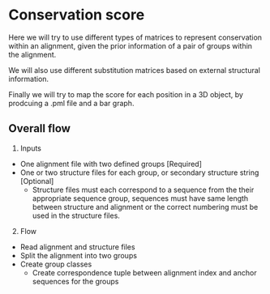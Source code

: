 # Conservation score

Here we will try to use different types of matrices to represent conservation within an alignment, given the prior information of a pair of groups within the alignment.

We will also use different substitution matrices based on external structural information.

Finally we will try to map the score for each position in a 3D object, by prodcuing a .pml file and a bar graph.

## Overall flow

1. Inputs
- One alignment file with two defined groups [Required]
- One or two structure files for each group, or secondary structure string [Optional]
	- Structure files must each correspond to a sequence from the their appropriate sequence group, sequences must have same length between structure and alignment or the correct numbering must be used in the structure files.

2. Flow
- Read alignment and structure files
- Split the alignment into two groups
- Create group classes
	- Create correspondence tuple between alignment index and anchor sequences for the groups